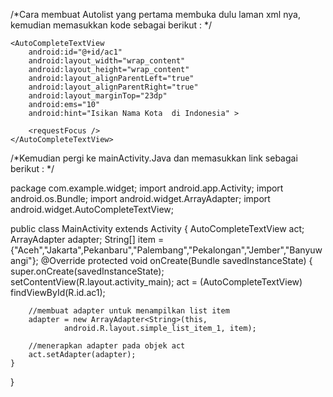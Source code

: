 /*Cara membuat Autolist yang pertama membuka dulu laman xml nya, kemudian memasukkan kode sebagai berikut : */
<RelativeLayout xmlns:android="http://schemas.android.com/apk/res/android"
    xmlns:tools="http://schemas.android.com/tools" android:layout_width="match_parent"
    android:layout_height="match_parent" android:paddingLeft="@dimen/activity_horizontal_margin"
    android:paddingRight="@dimen/activity_horizontal_margin"
    android:paddingTop="@dimen/activity_vertical_margin"
    android:paddingBottom="@dimen/activity_vertical_margin" tools:context=".MainActivity">

    <AutoCompleteTextView
        android:id="@+id/ac1"
        android:layout_width="wrap_content"
        android:layout_height="wrap_content"
        android:layout_alignParentLeft="true"
        android:layout_alignParentRight="true"
        android:layout_marginTop="23dp"
        android:ems="10"
        android:hint="Isikan Nama Kota  di Indonesia" >

        <requestFocus />
    </AutoCompleteTextView>


</RelativeLayout>
/*Kemudian pergi ke mainActivity.Java dan memasukkan link sebagai berikut : */

package com.example.widget;
import android.app.Activity;
import android.os.Bundle;
import android.widget.ArrayAdapter;
import android.widget.AutoCompleteTextView;

public class MainActivity extends Activity {
    AutoCompleteTextView act;
    ArrayAdapter<String> adapter;
    String[] item = {"Aceh","Jakarta",Pekanbaru","Palembang","Pekalongan","Jember","Banyuwangi"};
    @Override
    protected void onCreate(Bundle savedInstanceState) {
        super.onCreate(savedInstanceState);
        setContentView(R.layout.activity_main);
        act = (AutoCompleteTextView) findViewById(R.id.ac1);

        //membuat adapter untuk menampilkan list item
        adapter = new ArrayAdapter<String>(this,
                android.R.layout.simple_list_item_1, item);

        //menerapkan adapter pada objek act
        act.setAdapter(adapter);
    }
}
